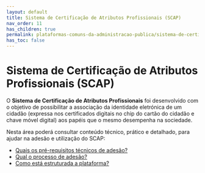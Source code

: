 ```yaml
---
layout: default
title: Sistema de Certificação de Atributos Profissionais (SCAP)
nav_order: 11
has_children: true
permalink: plataformas-comuns-da-administracao-publica/sistema-de-certificacao-de-atributos-profissionais-scap
has_toc: false
---
```


# Sistema de Certificação de Atributos Profissionais (SCAP)

O **Sistema de Certificação de Atributos Profissionais** foi desenvolvido com o objetivo de possibilitar a associação da identidade eletrónica de um cidadão (expressa nos certificados digitais no chip do cartão do cidadão e chave móvel digital) aos papéis que o mesmo desempenha na sociedade.

Nesta área poderá consultar conteúdo técnico, prático e detalhado, para ajudar na adesão e utilização do SCAP:

- [Quais os pré-requisitos técnicos de adesão?](/GuiasMosaico/plataformas-comuns-da-administracao-publica/sistema-de-certificacao-de-atributos-profissionais-scap/quais-os-pre-requisitos-tecnicos-de-adesao.html)
- [Qual o processo de adesão?](/GuiasMosaico/plataformas-comuns-da-administracao-publica/sistema-de-certificacao-de-atributos-profissionais-scap/qual-o-processo-de-adesao.html)
- [Como está estruturada a plataforma?](/GuiasMosaico/plataformas-comuns-da-administracao-publica/sistema-de-certificacao-de-atributos-profissionais-scap/como-esta-estruturada-a-plataforma.html)

